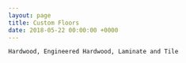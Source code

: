 ```yaml
---
layout: page
title: Custom Floors
date: 2018-05-22 00:00:00 +0000
---
```

    Hardwood, Engineered Hardwood, Laminate and Tile